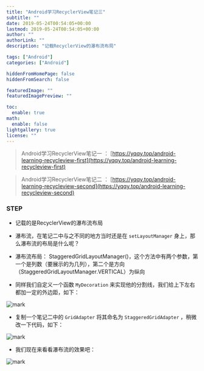 ```yaml
---
title: "Android学习RecyclerView笔记三"
subtitle: ""
date: 2019-05-24T00:54:05+00:00
lastmod: 2019-05-24T00:54:05+00:00
author: ""
authorLink: ""
description: "记载RecyclerView的瀑布流布局"

tags: ["Android"]
categories: ["Android"]

hiddenFromHomePage: false
hiddenFromSearch: false

featuredImage: ""
featuredImagePreview: ""

toc:
  enable: true
math:
  enable: false
lightgallery: true
license: ""
---
```

<!--more-->

> Android学习RecyclerView笔记一 ： [https://yqqy.top/android-learning-recycleview-first](https://yqqy.top/android-learning-recycleview-first)

> Android学习RecyclerView笔记二 ： [https://yqqy.top/android-learning-recycleview-second](https://yqqy.top/android-learning-recycleview-second)

### STEP

- 记载的是RecyclerView的瀑布流布局

- 瀑布流，在笔记二中与之不同的地方当时还是在 `setLayoutManager` 身上，那么瀑布流的布局是什么呢？

- 瀑布流布局： StaggeredGridLayoutManager()，这个方法中有两个参数，第一个是列数（要展示的为几列），第二个是方向（StaggeredGridLayoutManager.VERTICAL）为纵向

- 同样我们自定义一个函数 `MyDecoration` 来实现他的分割线，我们给上下左右都加一定的外边距，如下：

![mark](https://pic.yqqy.top/blog/20200111/qWcCNhMHeydf.png?imageMogr2/format/webp/interlace/1 "MyDecoration")

- 复制一个笔记二中的 `GridAdapter` 将其命名为 `StaggeredGridAdapter` ，稍微改一下代码，如下：

![mark](https://pic.yqqy.top/blog/20200111/bG2uxYdwA0EU.png?imageMogr2/format/webp/interlace/1 "StaggeredGridAdapter")

- 我们现在来看看瀑布流的效果吧：

![mark](https://pic.yqqy.top/blog/20200111/uEVkV6hinDtE.png?imageMogr2/format/webp/interlace/1 "瀑布流效果")